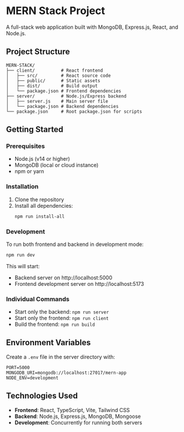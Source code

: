 # MERN Stack Project

A full-stack web application built with MongoDB, Express.js, React, and Node.js.

## Project Structure

```
MERN-STACK/
├── client/          # React frontend
│   ├── src/         # React source code
│   ├── public/      # Static assets
│   ├── dist/        # Build output
│   └── package.json # Frontend dependencies
├── server/          # Node.js/Express backend
│   ├── server.js    # Main server file
│   └── package.json # Backend dependencies
└── package.json     # Root package.json for scripts
```

## Getting Started

### Prerequisites
- Node.js (v14 or higher)
- MongoDB (local or cloud instance)
- npm or yarn

### Installation

1. Clone the repository
2. Install all dependencies:
   ```bash
   npm run install-all
   ```

### Development

To run both frontend and backend in development mode:
```bash
npm run dev
```

This will start:
- Backend server on http://localhost:5000
- Frontend development server on http://localhost:5173

### Individual Commands

- Start only the backend: `npm run server`
- Start only the frontend: `npm run client`
- Build the frontend: `npm run build`

## Environment Variables

Create a `.env` file in the server directory with:
```
PORT=5000
MONGODB_URI=mongodb://localhost:27017/mern-app
NODE_ENV=development
```

## Technologies Used

- **Frontend**: React, TypeScript, Vite, Tailwind CSS
- **Backend**: Node.js, Express.js, MongoDB, Mongoose
- **Development**: Concurrently for running both servers